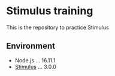 # Stimulus training

This is the repository to practice Stimulus

## Environment

- Node.js ... 16.11.1
- [Stimulus](https://stimulus.hotwired.dev/) ... 3.0.0